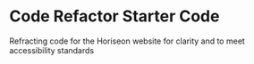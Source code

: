 # Code Refactor Starter Code
Refracting code for the Horiseon website for clarity and to meet accessibility standards
